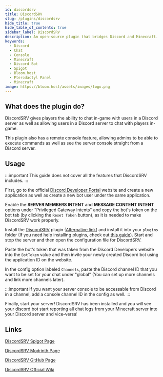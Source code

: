 ```yaml
---
id: discordsrv
title: DiscordSRV
slug: /plugins/discordsrv
hide_title: true
hide_table_of_contents: true
sidebar_label: DiscordSRV
description: An open-source plugin that bridges Discord and Minecraft.
keywords:
  - Discord
  - Chat
  - Console
  - Minecraft
  - Discord Bot
  - Spigot
  - Bloom.host
  - Pterodactyl Panel
  - Minecraft
image: https://bloom.host/assets/images/logo.png
---
```


## What does the plugin do?

DiscordSRV gives players the ability to chat in-game with users in a Discord server as well as allowing users in a Discord server to chat with players in-game.

This plugin also has a remote console feature, allowing admins to be able to execute commands as well as see the server console straight from a Discord server.

## Usage

:::important
This guide does not cover all the features that DiscordSRV includes.
:::

First, go to the official [Discord Developer Portal](https://discord.com/developers/applications/) website and create a new application as well as create a new bot user under the same application.

Enable the **SERVER MEMBERS INTENT** and **MESSAGE CONTENT INTENT** options under "Privileged Gateway Intents" and copy the bot's token on the bot tab (by clicking the `Reset Token` button), as it is needed to make DiscordSRV work properly.

Install the [DiscordSRV](https://www.spigotmc.org/resources/discordsrv.18494/) plugin ([Alternative link](https://modrinth.com/mod/discordsrv)) and install it into your `plugins` folder (If you need help installing plugins, check out [this guide](https://docs.bloom.host/installing-plugins)). Start and stop the server and then open the configuration file for DiscordSRV.

Paste the bot's token that was taken from the Discord Developers website into the `BotToken` value and then invite your newly created Discord bot using the application ID on the website.

In the config option labeled `Channels`, paste the Discord channel ID that you want to be set for your chat under "global" (You can set up more channels and link more channels later).

:::important
If you want your server console to be accessable from Discord in a channel, add a console channel ID in the config as well.
:::

Finally, start your server! DiscordSRV has been installed and you will see your discord bot start reporting all chat logs from your Minecraft server into your Discord server and vice-versa!

## Links

[DiscordSRV Spigot Page](https://www.spigotmc.org/resources/discordsrv.18494/)

[DiscordSRV Modrinth Page](https://modrinth.com/mod/discordsrv)

[DiscordSRV GitHub Page](https://github.com/DiscordSRV/DiscordSRV)

[DiscordSRV Official Wiki](https://docs.discordsrv.com/)

